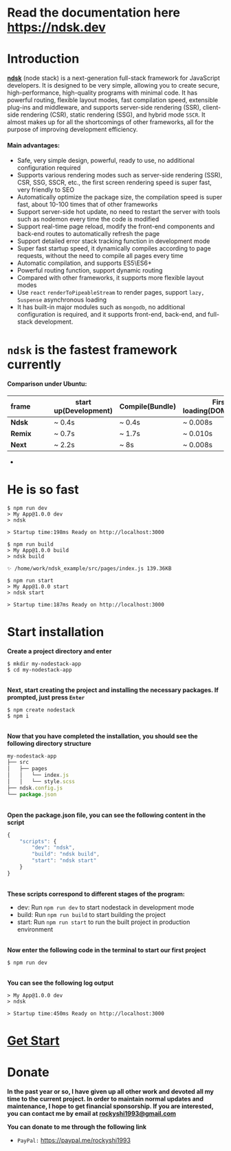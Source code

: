 


# Read the documentation here https://ndsk.dev

# Introduction
**[ndsk](https://ndsk.dev)** (node ​​stack) is a next-generation full-stack framework for JavaScript developers. It is designed to be very simple, allowing you to create secure, high-performance, high-quality programs with minimal code. It has powerful routing, flexible layout modes, fast compilation speed, extensible plug-ins and middleware, and supports server-side rendering (SSR), client-side rendering (CSR), static rendering (SSG), and hybrid mode `SSCR`. It almost makes up for all the shortcomings of other frameworks, all for the purpose of improving development efficiency.

#### Main advantages:
- Safe, very simple design, powerful, ready to use, no additional configuration required
- Supports various rendering modes such as server-side rendering (SSR), CSR, SSG, SSCR, etc., the first screen rendering speed is super fast, very friendly to SEO
- Automatically optimize the package size, the compilation speed is super fast, about 10-100 times that of other frameworks
- Support server-side hot update, no need to restart the server with tools such as nodemon every time the code is modified
- Support real-time page reload, modify the front-end components and back-end routes to automatically refresh the page
- Support detailed error stack tracking function in development mode
- Super fast startup speed, it dynamically compiles according to page requests, without the need to compile all pages every time
- Automatic compilation, and supports ES5\ES6+
- Powerful routing function, support dynamic routing
- Compared with other frameworks, it supports more flexible layout modes
- Use `react` `renderToPipeableStream` to render pages, support `lazy, Suspense` asynchronous loading
- It has built-in major modules such as `mongodb`, no additional configuration is required, and it supports front-end, back-end, and full-stack development.

# `ndsk` is the fastest framework currently
#### Comparison under Ubuntu:

| frame&nbsp;&nbsp;&nbsp;&nbsp;&nbsp;&nbsp;&nbsp;&nbsp;&nbsp;        | start up(Development)       | Compile(Bundle)            | First screen loading(DOMContentLoaded)       |
| -----------       | -----------       | -----------       | -----------       |
| **Ndsk**         | ~ 0.4s             | ~ 0.4s            | ~ 0.008s             |
| **Remix**          | ~ 0.7s              | ~ 1.7s         | ~ 0.010s              |
| **Next**           | ~ 2.2s              | ~ 8s         | ~ 0.008s              |

-
# He is so fast
~~~shell
$ npm run dev
> My App@1.0.0 dev
> ndsk

> Startup time:198ms Ready on http://localhost:3000

$ npm run build
> My App@1.0.0 build
> ndsk build

✨ /home/work/ndsk_example/src/pages/index.js 139.36KB

$ npm run start
> My App@1.0.0 start
> ndsk start

> Startup time:187ms Ready on http://localhost:3000

~~~

# Start installation

**Create a project directory and enter**
~~~shell
$ mkdir my-nodestack-app
$ cd my-nodestack-app 
~~~

\
**Next, start creating the project and installing the necessary packages. If prompted, just press `Enter`**
~~~shell
$ npm create nodestack
$ npm i
~~~

\
**Now that you have completed the installation, you should see the following directory structure**
~~~js
my-nodestack-app
├── src
│   ├── pages
│   │   └── index.js
│   │   └── style.scss
├── ndsk.config.js
└── package.json
~~~

\
**Open the package.json file, you can see the following content in the script**
~~~js
{
    "scripts": {
        "dev": "ndsk",
        "build": "ndsk build",
        "start": "ndsk start"
    }
}
~~~

\
**These scripts correspond to different stages of the program:**

- dev: Run `npm run dev` to start nodestack in development mode
- build: Run `npm run build` to start building the project
- start: Run `npm run start` to run the built project in production environment

\
**Now enter the following code in the terminal to start our first project**
~~~shell
$ npm run dev
~~~

\
**You can see the following log output**
~~~shell
> My App@1.0.0 dev
> ndsk

> Startup time:450ms Ready on http://localhost:3000
~~~

# **[Get Start](https://github.com/rockyshi1993/nodestack/blob/main/README.md)**


# Donate

**In the past year or so, I have given up all other work and devoted all my time to the current project. In order to maintain normal updates and maintenance, I hope to get financial sponsorship. If you are interested, you can contact me by email at rockyshi1993@gmail.com**

**You can donate to me through the following link**
- `PayPal:` https://paypal.me/rockyshi1993